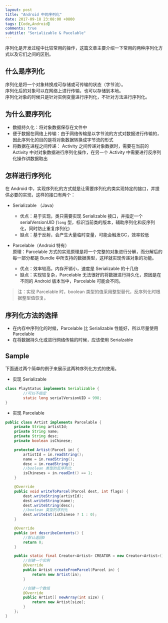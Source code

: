 ```yaml
---
layout: post
title: "Android 中的序列化"
date: 2017-09-18 23:08:00 +0800
tags: [Code,Android]
comments: true
subtitle: "Serializable & Pacelable"
---
```

序列化是开发过程中比较常用的操作，这篇文章主要介绍一下常用的两种序列化方式以及它们之间的区别。

## 什么是序列化 
序列化是将一个对象转换成可存储或可传输的状态（字节流）。   
序列化后的对象可以在网络上进行传输，也可以存储到本地。   
序列化对象的时候只是针对实例变量进行序列化，不针对方法进行序列化。

## 为什么要序列化
- 数据持久化：将对象数据保存在文件中
- 便于数据在网络上传输：由于网络传输是以字节流的方式对数据进行传输的，因此序列化的目的是将对象数据转换成字节流的形式
- 将数据在进程之间传递： Activity 之间传递对象数据时，需要在当前的Activity 中对对象数据进行序列化操作，在另一个 Activity 中需要进行反序列化操作讲数据取出

## 怎样进行序列化
在 Android 中，实现序列化的方式就是让需要序列化的类实现特定的接口，并提供必要的实现，这样的接口有两个：
- Serializable （Java）
    - 优点：易于实现，类只需要实现 Serializable 接口，并指定一个 serialVersionUID (`long` 型，标识当前类的版本，辅助序列化和反序列化，同时防止重复序列化)
    - 缺点：基于反射，会产生大量临时变量，可能会触发GC，效率较低

- Parcelable（Android 特有）  
 原理：Parcelable 方式的实现原理是将一个完整的对象进行分解，而分解后的每一部分都是 Bundle 中所支持的数据类型，这样就实现传递对象的功能。
    - 优点：效率较高，内存开销小，速度是 Serializable 的十几倍
    - 缺点：实现较复杂，Parcelable 无法很好的将数据进行持久化，原因是在不同的 Android 版本当中，Parcelable 可能会不同。
 > 注：实现 Parcelable 时，boolean 类型的值采用整型替代，反序列化时根据整型值恢复。

## 序列化方法的选择
  - 在内存中序列化的时候，Parcelable 比 Serializable 性能好，所以尽量使用 Parcelable
  - 在将数据持久化或进行网络传输的时候，应该使用 Serialzable

## Sample
下面通过两个简单的例子来展示这两种序列化方式的使用。　　　

- 实现 Serializable
```java
class PlayStatus implements Serializable {
        //可以不指定
        static long serialVersionUID = 998;
}
```

- 实现 Parcelable 
```java
public class Artist implements Parcelable {
    private String artistId;
    private String name;
    private String desc;
    private boolean isChinese;

    protected Artist(Parcel in) {
        artistId = in.readString();
        name = in.readString();
        desc = in.readString();
        //boolean 类型的反序列化
        isChineses = in.readInt() == 1;
    }

    @Override
    public void writeToParcel(Parcel dest, int flags) {
        dest.writeString(artistId);
        dest.writeString(name);
        dest.writeString(desc);
        //boolean 类型的序列化
        dest.writeInt(isChinese ? 1 : 0);
    }

    @Override
    public int describeContents() {
        //默认返回0
        return 0;
    }

    public static final Creator<Artist> CREATOR = new Creator<Artist>() {
        //创建一个实例
        @Override
        public Artist createFromParcel(Parcel in) {
            return new Artist(in);
        }

        //创建一个数组
        @Override
        public Artist[] newArray(int size) {
            return new Artist[size];
        }
    };
}
```